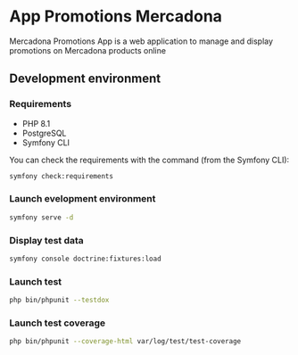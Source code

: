 # App Promotions Mercadona

Mercadona Promotions App is a web application to manage and display promotions on Mercadona products online

## Development environment

### Requirements

* PHP 8.1
* PostgreSQL
* Symfony CLI

You can check the requirements with the command (from the Symfony CLI):

```bash
symfony check:requirements
```

### Launch evelopment environment

```bash
symfony serve -d
```

### Display test data

```bash
symfony console doctrine:fixtures:load
```

### Launch test

```bash
php bin/phpunit --testdox
```

### Launch test coverage

```bash
php bin/phpunit --coverage-html var/log/test/test-coverage
```